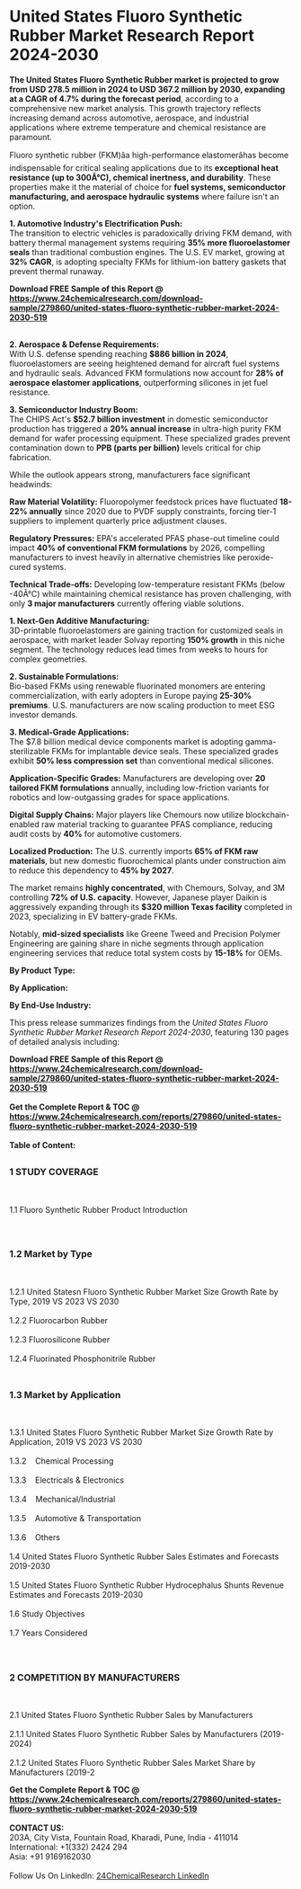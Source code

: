 <h1>United States Fluoro Synthetic Rubber Market Research Report 2024-2030</h1><p><strong>The United States Fluoro Synthetic Rubber market is projected to grow from USD 278.5 million in 2024 to USD 367.2 million by 2030, expanding at a CAGR of 4.7% during the forecast period</strong>, according to a comprehensive new market analysis. This growth trajectory reflects increasing demand across automotive, aerospace, and industrial applications where extreme temperature and chemical resistance are paramount.</p><p>Fluoro synthetic rubber (FKM)âa high-performance elastomerâhas become indispensable for critical sealing applications due to its <strong>exceptional heat resistance (up to 300Â°C), chemical inertness, and durability</strong>. These properties make it the material of choice for <strong>fuel systems, semiconductor manufacturing, and aerospace hydraulic systems</strong> where failure isn't an option.</p><p><strong>1. Automotive Industry's Electrification Push:</strong><br>
The transition to electric vehicles is paradoxically driving FKM demand, with battery thermal management systems requiring <strong>35% more fluoroelastomer seals</strong> than traditional combustion engines. The U.S. EV market, growing at <strong>32% CAGR</strong>, is adopting specialty FKMs for lithium-ion battery gaskets that prevent thermal runaway.</p><div><b>Download FREE Sample of this Report @ 
            <a href="https://www.24chemicalresearch.com/download-sample/279860/united-states-fluoro-synthetic-rubber-market-2024-2030-519">
            https://www.24chemicalresearch.com/download-sample/279860/united-states-fluoro-synthetic-rubber-market-2024-2030-519</a></b></div><br><p><strong>2. Aerospace &amp; Defense Requirements:</strong><br>
With U.S. defense spending reaching <strong>$886 billion in 2024</strong>, fluoroelastomers are seeing heightened demand for aircraft fuel systems and hydraulic seals. Advanced FKM formulations now account for <strong>28% of aerospace elastomer applications</strong>, outperforming silicones in jet fuel resistance.</p><p><strong>3. Semiconductor Industry Boom:</strong><br>
The CHIPS Act's <strong>$52.7 billion investment</strong> in domestic semiconductor production has triggered a <strong>20% annual increase</strong> in ultra-high purity FKM demand for wafer processing equipment. These specialized grades prevent contamination down to <strong>PPB (parts per billion)</strong> levels critical for chip fabrication.</p><p>While the outlook appears strong, manufacturers face significant headwinds:</p><p><strong>Raw Material Volatility:</strong> Fluoropolymer feedstock prices have fluctuated <strong>18-22% annually</strong> since 2020 due to PVDF supply constraints, forcing tier-1 suppliers to implement quarterly price adjustment clauses.</p><p><strong>Regulatory Pressures:</strong> EPA's accelerated PFAS phase-out timeline could impact <strong>40% of conventional FKM formulations</strong> by 2026, compelling manufacturers to invest heavily in alternative chemistries like peroxide-cured systems.</p><p><strong>Technical Trade-offs:</strong> Developing low-temperature resistant FKMs (below -40Â°C) while maintaining chemical resistance has proven challenging, with only <strong>3 major manufacturers</strong> currently offering viable solutions.</p><p><strong>1. Next-Gen Additive Manufacturing:</strong><br>
3D-printable fluoroelastomers are gaining traction for customized seals in aerospace, with market leader Solvay reporting <strong>150% growth</strong> in this niche segment. The technology reduces lead times from weeks to hours for complex geometries.</p><p><strong>2. Sustainable Formulations:</strong><br>
Bio-based FKMs using renewable fluorinated monomers are entering commercialization, with early adopters in Europe paying <strong>25-30% premiums</strong>. U.S. manufacturers are now scaling production to meet ESG investor demands.</p><p><strong>3. Medical-Grade Applications:</strong><br>
The $7.8 billion medical device components market is adopting gamma-sterilizable FKMs for implantable device seals. These specialized grades exhibit <strong>50% less compression set</strong> than conventional medical silicones.</p><p><strong>Application-Specific Grades:</strong> Manufacturers are developing over <strong>20 tailored FKM formulations</strong> annually, including low-friction variants for robotics and low-outgassing grades for space applications.</p><p><strong>Digital Supply Chains:</strong> Major players like Chemours now utilize blockchain-enabled raw material tracking to guarantee PFAS compliance, reducing audit costs by <strong>40%</strong> for automotive customers.</p><p><strong>Localized Production:</strong> The U.S. currently imports <strong>65% of FKM raw materials</strong>, but new domestic fluorochemical plants under construction aim to reduce this dependency to <strong>45% by 2027</strong>.</p><p>The market remains <strong>highly concentrated</strong>, with Chemours, Solvay, and 3M controlling <strong>72% of U.S. capacity</strong>. However, Japanese player Daikin is aggressively expanding through its <strong>$320 million Texas facility</strong> completed in 2023, specializing in EV battery-grade FKMs.</p><p>Notably, <strong>mid-sized specialists</strong> like Greene Tweed and Precision Polymer Engineering are gaining share in niche segments through application engineering services that reduce total system costs by <strong>15-18%</strong> for OEMs.</p><p><strong>By Product Type:</strong></p><p><strong>By Application:</strong></p><p><strong>By End-Use Industry:</strong></p><p>This press release summarizes findings from the <em>United States Fluoro Synthetic Rubber Market Research Report 2024-2030</em>, featuring 130 pages of detailed analysis including:</p><div><b>Download FREE Sample of this Report @ 
            <a href="https://www.24chemicalresearch.com/download-sample/279860/united-states-fluoro-synthetic-rubber-market-2024-2030-519">
            https://www.24chemicalresearch.com/download-sample/279860/united-states-fluoro-synthetic-rubber-market-2024-2030-519</a></b></div><br><div><b>Get the Complete Report & TOC @ 
            <a href="https://www.24chemicalresearch.com/reports/279860/united-states-fluoro-synthetic-rubber-market-2024-2030-519">
            https://www.24chemicalresearch.com/reports/279860/united-states-fluoro-synthetic-rubber-market-2024-2030-519</a></b></div><br>
            <b>Table of Content:</b><p><h2><span style="font-size:16px"><strong>1 STUDY COVERAGE</strong></span></h2><br />
<p>1.1 Fluoro Synthetic Rubber Product Introduction</p><br />
<h2><span style="font-size:16px"><strong>1.2 Market by Type</strong></span></h2><br />
<p>1.2.1 United Statesn Fluoro Synthetic Rubber Market Size Growth Rate by Type, 2019 VS 2023 VS 2030<br /><br />
1.2.2 Fluorocarbon Rubber&nbsp;&nbsp; &nbsp;<br /><br />
1.2.3 Fluorosilicone Rubber<br /><br />
1.2.4 Fluorinated Phosphonitrile Rubber<br /><br />
<h2><span style="font-size:16px"><strong>1.3 Market by Application</strong></span></h2><br />
<p>1.3.1 United States Fluoro Synthetic Rubber Market Size Growth Rate by Application, 2019 VS 2023 VS 2030<br /><br />
1.3.2&nbsp;&nbsp; &nbsp;Chemical Processing<br /><br />
1.3.3&nbsp;&nbsp; &nbsp;Electricals & Electronics<br /><br />
1.3.4&nbsp;&nbsp; &nbsp;Mechanical/Industrial<br /><br />
1.3.5&nbsp;&nbsp; &nbsp;Automotive & Transportation<br /><br />
1.3.6&nbsp;&nbsp; &nbsp;Others<br /><br />
1.4 United States Fluoro Synthetic Rubber Sales Estimates and Forecasts 2019-2030<br /><br />
1.5 United States Fluoro Synthetic Rubber Hydrocephalus Shunts Revenue Estimates and Forecasts 2019-2030<br /><br />
1.6 Study Objectives<br /><br />
1.7 Years Considered</p><br />
<h2><span style="font-size:16px"><strong>2 COMPETITION BY MANUFACTURERS</strong></span></h2><br />
<p>2.1 United States Fluoro Synthetic Rubber Sales by Manufacturers<br /><br />
2.1.1 United States Fluoro Synthetic Rubber Sales by Manufacturers (2019-2024)<br /><br />
2.1.2 United States Fluoro Synthetic Rubber Sales Market Share by Manufacturers (2019-2</p><div><b>Get the Complete Report & TOC @ 
            <a href="https://www.24chemicalresearch.com/reports/279860/united-states-fluoro-synthetic-rubber-market-2024-2030-519">
            https://www.24chemicalresearch.com/reports/279860/united-states-fluoro-synthetic-rubber-market-2024-2030-519</a></b></div><br><b>CONTACT US:</b><br>
            203A, City Vista, Fountain Road, Kharadi, Pune, India - 411014<br>
            International: +1(332) 2424 294<br>
            Asia: +91 9169162030 <br><br>
            Follow Us On LinkedIn: <a href="https://www.linkedin.com/company/24chemicalresearch/">24ChemicalResearch LinkedIn</a>